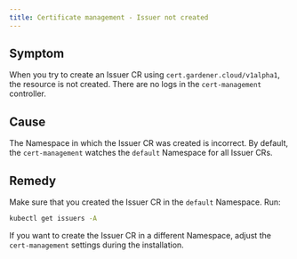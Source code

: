 ```yaml
---
title: Certificate management - Issuer not created
---
```


## Symptom

When you try to create an Issuer CR using `cert.gardener.cloud/v1alpha1`, the resource is not created. There are no logs in the `cert-management` controller.

## Cause

The Namespace in which the Issuer CR was created is incorrect. By default, the `cert-management` watches the `default` Namespace for all Issuer CRs.

## Remedy

Make sure that you created the Issuer CR in the `default` Namespace. Run:

```bash
kubectl get issuers -A
```

If you want to create the Issuer CR in a different Namespace, adjust the `cert-management` settings during the installation.
